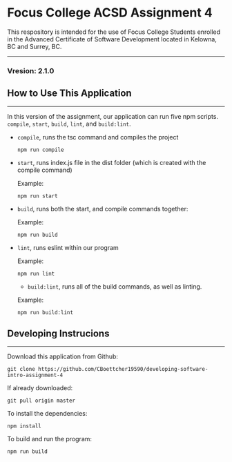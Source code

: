 # Focus College ACSD Assignment 4

This respository is intended for the use of Focus College Students enrolled in the Advanced Certificate of Software Development located in Kelowna, BC and Surrey, BC.

---

### Vresion: 2.1.0

## How to Use This Application
------------------------------
In this version of the assignment, our application can run five npm scripts. `compile`, `start`, `build`, `lint`, and `build:lint`.  
* `compile`, runs the tsc command and compiles the project

    ```
    npm run compile
    ```

* `start`, runs index.js file in the dist folder (which is created with the compile command)

    Example: 

    ```
    npm run start
    ```

* `build`, runs both the start, and compile commands together:

    Example: 

    ```
    npm run build
    ```
* `lint`, runs eslint within our program

    Example: 

    ```
    npm run lint
    ```
    * `build:lint`, runs all of the build commands, as well as linting.

    Example: 

    ```
    npm run build:lint
    ```



## Developing Instrucions 
-------------------------
Download this application from Github:
```
git clone https://github.com/CBoettcher19590/developing-software-intro-assignment-4
```

If already downloaded:
```
git pull origin master
```

To install the dependencies:
```
npm install
```

To build and run the program:
```
npm run build
```